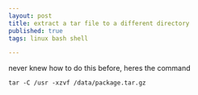 ```yaml
---
layout: post
title: extract a tar file to a different directory
published: true
tags: linux bash shell

---
```

never knew how to do this before, heres the command

```
tar -C /usr -xzvf /data/package.tar.gz
```
